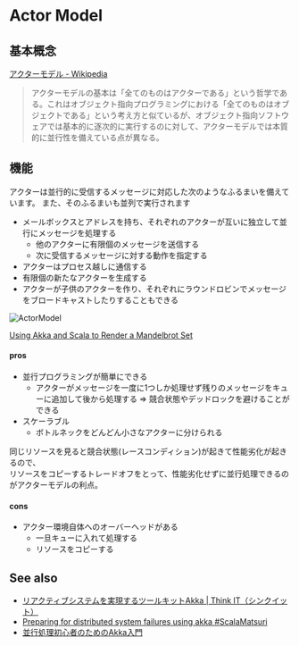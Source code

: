 # Actor Model

## 基本概念
[アクターモデル - Wikipedia](https://ja.wikipedia.org/wiki/%E3%82%A2%E3%82%AF%E3%82%BF%E3%83%BC%E3%83%A2%E3%83%87%E3%83%AB)
> アクターモデルの基本は「全てのものはアクターである」という哲学である。これはオブジェクト指向プログラミングにおける「全てのものはオブジェクトである」という考え方と似ているが、オブジェクト指向ソフトウェアでは基本的に逐次的に実行するのに対して、アクターモデルでは本質的に並行性を備えている点が異なる。

## 機能
アクターは並行的に受信するメッセージに対応した次のようなふるまいを備えています。
また、そのふるまいも並列で実行されます

- メールボックスとアドレスを持ち、それぞれのアクターが互いに独立して並行にメッセージを処理する
    - 他のアクターに有限個のメッセージを送信する
    - 次に受信するメッセージに対する動作を指定する
- アクターはプロセス越しに通信する
- 有限個の新たなアクターを生成する
- アクターが子供のアクターを作り、それぞれにラウンドロビンでメッセージをブロードキャストしたりすることもできる

![ActorModel](http://blog.scottlogic.com/rdoyle/assets/ActorModel.png)

[Using Akka and Scala to Render a Mandelbrot Set](http://blog.scottlogic.com/2014/08/15/using-akka-and-scala-to-render-a-mandelbrot-set.html)

#### pros
- 並行プログラミングが簡単にできる
    - アクターがメッセージを一度に1つしか処理せず残りのメッセージをキューに追加して後から処理する => 競合状態やデッドロックを避けることができる
- スケーラブル
    - ボトルネックをどんどん小さなアクターに分けられる

同じリソースを見ると競合状態(レースコンディション)が起きて性能劣化が起きるので、  
リソースをコピーするトレードオフをとって、性能劣化せずに並行処理できるのがアクターモデルの利点。

#### cons
- アクター環境自体へのオーバーヘッドがある
    - 一旦キューに入れて処理する
    - リソースをコピーする

## See also
- [リアクティブシステムを実現するツールキットAkka | Think IT（シンクイット）](https://thinkit.co.jp/article/11477)
- [Preparing for distributed system failures using akka #ScalaMatsuri](https://www.slideshare.net/yugolf/preparing-for-distributed-system-failures-using-akka-scala-matsuri2017-72575226)
- [並行処理初心者のためのAkka入門](https://www.slideshare.net/sifue/akka-39611889)
